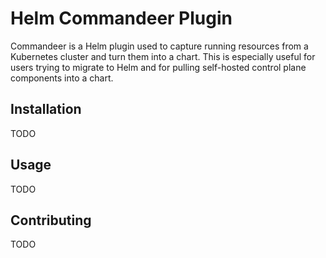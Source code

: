# Helm Commandeer Plugin
Commandeer is a Helm plugin used to capture running resources from a Kubernetes
cluster and turn them into a chart. This is especially useful for users trying
to migrate to Helm and for pulling self-hosted control plane components into
a chart.

## Installation
TODO

## Usage
TODO

## Contributing
TODO
